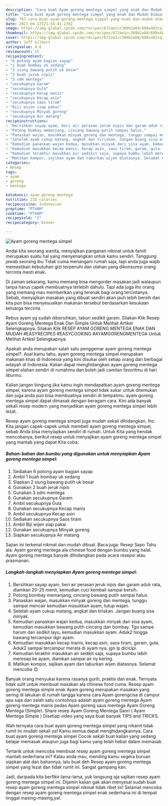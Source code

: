 ```yaml
---
description: "Cara buat Ayam goreng mentega simpel yang enak dan Mudah Dibuat"
title: "Cara buat Ayam goreng mentega simpel yang enak dan Mudah Dibuat"
slug: 787-cara-buat-ayam-goreng-mentega-simpel-yang-enak-dan-mudah-dibuat
date: 2021-04-17T21:54:41.276Z
image: https://img-global.cpcdn.com/recipes/672ae1cc309b2a68/680x482cq70/ayam-goreng-mentega-simpel-foto-resep-utama.jpg
thumbnail: https://img-global.cpcdn.com/recipes/672ae1cc309b2a68/680x482cq70/ayam-goreng-mentega-simpel-foto-resep-utama.jpg
cover: https://img-global.cpcdn.com/recipes/672ae1cc309b2a68/680x482cq70/ayam-goreng-mentega-simpel-foto-resep-utama.jpg
author: Jeff Gilbert
ratingvalue: 4.6
reviewcount: 15
recipeingredient:
- "6 potong ayam bagian sayap"
- "1 buah bombay uk sedang"
- "2 siung bawang putih uk besar"
- "2 buah jeruk nipis"
- "3 sdm mentega"
- "secukupnya Garam"
- "secukupnya Gula"
- "secukupnya Kecap manis"
- "secukupnya Kecap asin"
- "secukupnya Saos tiram"
- "Biji wijen siap pakai"
- "secukupnya Minyak goreng"
- "secukupnya Air matang"
recipeinstructions:
- "Bersihkan sayap ayam, beri air perasan jeruk nipis dan garam aduk rata, diamkan 20-25 menit, kemudian cuci kembali sampai bersih."
- "Potong bombay memanjang, cincang bawang putih sampai halus."
- "Panaskan wajan, masukkan minyak goreng dan mentega, tunggu sampai mencair kemudian masukkan ayam, tutup wajan."
- "Setelah ayam cukup matang, angkat dan tiriskan. Jangan buang sisa minyak."
- "Kemudian panaskan wajan kedua, masukkan minyak dari sisa ayam, kemudian masukkan bawang putih cincang dan bombay. Tgu sampe harum dan sedikit layu, kemudian masukkan ayam. Aduk2 hingga bawang tercampur dgn ayam."
- "Kemudian masukkan kecap manis, kecap asin, saos tiram, garam, gula. Aduk2 sampai tercampur merata di ayam nya, jgn lp dicicipi."
- "Kemudian terakhir masukkan air sedikit saja, supaya bumbu lebih meresap ke ayam, diamkan sampai air ny kering."
- "Matikan kompor, sajikan ayam dan taburkan wijen diatasnya. Selamat mencoba 😊"
categories:
- Resep
tags:
- ayam
- goreng
- mentega

katakunci: ayam goreng mentega 
nutrition: 235 calories
recipecuisine: Indonesian
preptime: "PT40M"
cooktime: "PT46M"
recipeyield: "2"
recipecategory: Dinner

---
```



![Ayam goreng mentega simpel](https://img-global.cpcdn.com/recipes/672ae1cc309b2a68/680x482cq70/ayam-goreng-mentega-simpel-foto-resep-utama.jpg)

Andai kita seorang wanita, menyajikan panganan nikmat untuk famili merupakan suatu hal yang menyenangkan untuk kamu sendiri. Tanggung jawab seorang ibu Tidak cuma menangani rumah saja, tapi anda juga wajib memastikan kebutuhan gizi terpenuhi dan olahan yang dikonsumsi orang tercinta mesti enak.

Di zaman  sekarang, kamu memang bisa mengorder masakan jadi walaupun tanpa harus capek membuatnya terlebih dahulu. Tapi ada juga lho orang yang memang mau memberikan yang terenak bagi orang tercintanya. Sebab, menyajikan masakan yang dibuat sendiri akan jauh lebih bersih dan kita pun bisa menyesuaikan makanan tersebut berdasarkan kesukaan keluarga tercinta. 

Rebus ayam yg sudah dibersihkan, taburi sedikit garam. Silakan Klik Resep Ayam Goreng Mentega Enak Dan Simple Untuk Melihat Artikel Selengkapnya. Silakan Klik RESEP AYAM GORENG MENTEGA ENAK DAN MUDAH #EASYRECIPES #EASYCOOKING #AYAMGORENGMENTEGA Untuk Melihat Artikel Selengkapnya.

Apakah anda merupakan salah satu penggemar ayam goreng mentega simpel?. Asal kamu tahu, ayam goreng mentega simpel merupakan makanan khas di Indonesia yang kini disukai oleh setiap orang dari berbagai wilayah di Indonesia. Kalian dapat menghidangkan ayam goreng mentega simpel olahan sendiri di rumahmu dan boleh jadi camilan favoritmu di hari liburmu.

Kalian jangan bingung jika kamu ingin mendapatkan ayam goreng mentega simpel, karena ayam goreng mentega simpel tidak sukar untuk ditemukan dan juga anda pun bisa membuatnya sendiri di tempatmu. ayam goreng mentega simpel dapat dimasak dengan beragam cara. Kini ada banyak sekali resep modern yang menjadikan ayam goreng mentega simpel lebih lezat.

Resep ayam goreng mentega simpel juga mudah sekali dihidangkan, lho. Kita jangan capek-capek untuk membeli ayam goreng mentega simpel, sebab Anda bisa menyiapkan sendiri di rumah. Untuk Kita yang hendak mencobanya, berikut resep untuk menyajikan ayam goreng mentega simpel yang mantab yang dapat Kita coba.

<!--inarticleads1-->

##### Bahan-bahan dan bumbu yang digunakan untuk menyiapkan Ayam goreng mentega simpel:

1. Sediakan 6 potong ayam bagian sayap
1. Ambil 1 buah bombay uk sedang
1. Siapkan 2 siung bawang putih uk besar
1. Gunakan 2 buah jeruk nipis
1. Gunakan 3 sdm mentega
1. Gunakan secukupnya Garam
1. Ambil secukupnya Gula
1. Gunakan secukupnya Kecap manis
1. Ambil secukupnya Kecap asin
1. Sediakan secukupnya Saos tiram
1. Ambil Biji wijen siap pakai
1. Gunakan secukupnya Minyak goreng
1. Siapkan secukupnya Air matang


Sajian ini terkenal nikmat dan mudah dibuat. Baca juga: Resep Sapo Tahu ala. Ayam goreng mentega ala chinese food dengan bumbu yang halal. Ayam goreng mentega banyak dihidangkan pada acara resepsi atau prasmanan. 

<!--inarticleads2-->

##### Langkah-langkah menyiapkan Ayam goreng mentega simpel:

1. Bersihkan sayap ayam, beri air perasan jeruk nipis dan garam aduk rata, diamkan 20-25 menit, kemudian cuci kembali sampai bersih.
1. Potong bombay memanjang, cincang bawang putih sampai halus.
1. Panaskan wajan, masukkan minyak goreng dan mentega, tunggu sampai mencair kemudian masukkan ayam, tutup wajan.
1. Setelah ayam cukup matang, angkat dan tiriskan. Jangan buang sisa minyak.
1. Kemudian panaskan wajan kedua, masukkan minyak dari sisa ayam, kemudian masukkan bawang putih cincang dan bombay. Tgu sampe harum dan sedikit layu, kemudian masukkan ayam. Aduk2 hingga bawang tercampur dgn ayam.
1. Kemudian masukkan kecap manis, kecap asin, saos tiram, garam, gula. Aduk2 sampai tercampur merata di ayam nya, jgn lp dicicipi.
1. Kemudian terakhir masukkan air sedikit saja, supaya bumbu lebih meresap ke ayam, diamkan sampai air ny kering.
1. Matikan kompor, sajikan ayam dan taburkan wijen diatasnya. Selamat mencoba 😊


Banyak orang menyukai karena rasanya gurih, praktis dan enak. Ternyata tidak sulit untuk membuat masakan ala chinese food cuma. Resep ayam goreng mentega simple enak Ayam goreng merupakan masakan yang sering di lakukan di rumah tangga karena cara Ayam gorengcisa di campur apa saja dan salah satu contohnya adalah ayam goreng mentega Ayam goreng mentega manis pedas Ayam goreng saus mentega Ayam Goreng Mentega (Simple). Share resep Ayam Goreng Mentega Saori ( Ayam Mentega Simple ) Disetiap video yang saya buat banyak TIPS and TRICKS. 

Wah ternyata cara buat ayam goreng mentega simpel yang nikamt tidak rumit ini mudah sekali ya! Kamu semua dapat menghidangkannya. Cara buat ayam goreng mentega simpel Cocok sekali buat kalian yang sedang belajar memasak ataupun juga bagi kamu yang telah hebat dalam memasak.

Tertarik untuk mencoba membuat resep ayam goreng mentega simpel mantab sederhana ini? Kalau anda mau, mending kamu segera buruan siapkan alat dan bahannya, lalu buat deh Resep ayam goreng mentega simpel yang lezat dan tidak rumit ini. Sangat gampang kan. 

Jadi, daripada kita berfikir lama-lama, yuk langsung aja sajikan resep ayam goreng mentega simpel ini. Dijamin kalian gak akan menyesal sudah buat resep ayam goreng mentega simpel nikmat tidak ribet ini! Selamat mencoba dengan resep ayam goreng mentega simpel enak sederhana ini di tempat tinggal masing-masing,ya!.

